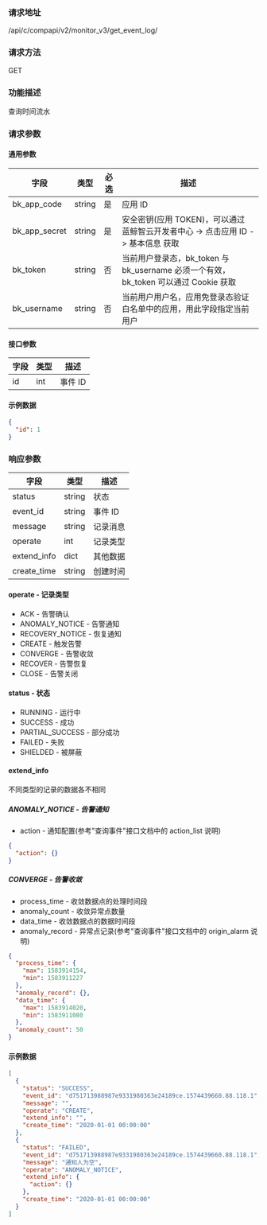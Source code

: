 
### 请求地址

/api/c/compapi/v2/monitor_v3/get_event_log/



### 请求方法

GET


### 功能描述

查询时间流水

### 请求参数


#### 通用参数

| 字段 | 类型 | 必选 |  描述 |
|-----------|------------|--------|------------|
| bk_app_code  |  string    | 是 | 应用 ID     |
| bk_app_secret|  string    | 是 | 安全密钥(应用 TOKEN)，可以通过 蓝鲸智云开发者中心 -&gt; 点击应用 ID -&gt; 基本信息 获取 |
| bk_token     |  string    | 否 | 当前用户登录态，bk_token 与 bk_username 必须一个有效，bk_token 可以通过 Cookie 获取 |
| bk_username  |  string    | 否 | 当前用户用户名，应用免登录态验证白名单中的应用，用此字段指定当前用户 |

#### 接口参数

| 字段 | 类型 | 描述   |
| ---- | ---- | ------ |
| id   | int  | 事件 ID |

#### 示例数据

```json
{
  "id": 1
}
```

### 响应参数

| 字段        | 类型   | 描述     |
| ----------- | ------ | -------- |
| status      | string | 状态     |
| event_id    | string | 事件 ID   |
| message     | string | 记录消息 |
| operate     | int    | 记录类型 |
| extend_info | dict   | 其他数据 |
| create_time | string | 创建时间 |

#### operate - 记录类型

* ACK - 告警确认
* ANOMALY_NOTICE - 告警通知
* RECOVERY_NOTICE - 恢复通知
* CREATE - 触发告警
* CONVERGE - 告警收敛
* RECOVER - 告警恢复
* CLOSE - 告警关闭

#### status - 状态

* RUNNING - 运行中
* SUCCESS - 成功
* PARTIAL_SUCCESS - 部分成功
* FAILED - 失败
* SHIELDED - 被屏蔽

#### extend_info

不同类型的记录的数据各不相同

##### ANOMALY_NOTICE - 告警通知

* action - 通知配置(参考"查询事件"接口文档中的 action_list 说明)

```json
{
  "action": {}
}
```

##### CONVERGE - 告警收敛

* process_time - 收敛数据点的处理时间段
* anomaly_count - 收敛异常点数量
* data_time - 收敛数据点的数据时间段
* anomaly_record - 异常点记录(参考"查询事件"接口文档中的 origin_alarm 说明)

```json
{
  "process_time": {
    "max": 1583914154,
    "min": 1583911227
  },
  "anomaly_record": {},
  "data_time": {
    "max": 1583914020,
    "min": 1583911080
  },
  "anomaly_count": 50
}
```

#### 示例数据

```json
[
  {
    "status": "SUCCESS",
    "event_id": "d751713988987e9331980363e24189ce.1574439660.88.118.1",
    "message": "",
    "operate": "CREATE",
    "extend_info": "",
    "create_time": "2020-01-01 00:00:00"
  },
  {
    "status": "FAILED",
    "event_id": "d751713988987e9331980363e24189ce.1574439660.88.118.1",
    "message": "通知人为空",
    "operate": "ANOMALY_NOTICE",
    "extend_info": {
      "action": {}
    },
    "create_time": "2020-01-01 00:00:00"
  }
]
```